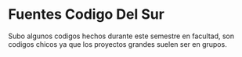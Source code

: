 # Fuentes Codigo Del Sur

Subo algunos codigos hechos durante este semestre en facultad, 
son codigos chicos ya que los proyectos grandes suelen ser en grupos.